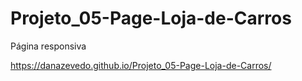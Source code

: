 # Projeto_05-Page-Loja-de-Carros
Página responsiva

https://danazevedo.github.io/Projeto_05-Page-Loja-de-Carros/
